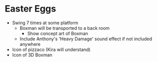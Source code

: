 # Easter Eggs

- Swing 7 times at some platform
    - Boxman will be transported to a back room
        - Show concept art of Boxman
    - Include Anthony's 'Heavy Damage' sound effect if not included anywhere
- Icon of pizzaco (Kira will understand)
- Icon of 3D Boxman